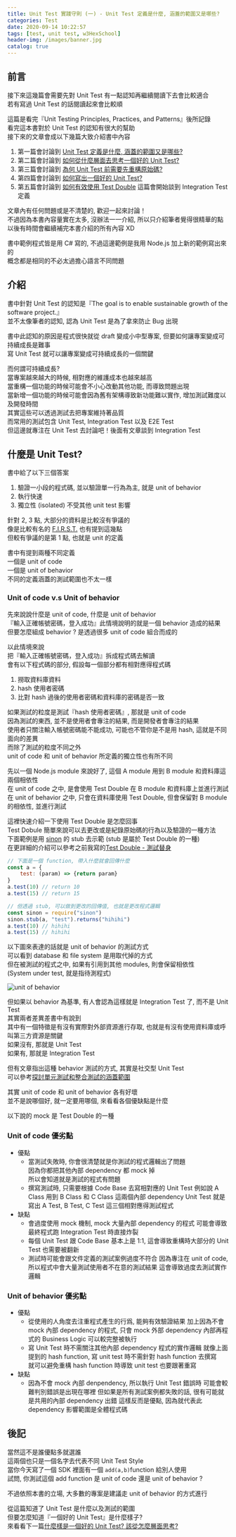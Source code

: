 ```yaml
---
title: Unit Test 實踐守則 (一) - Unit Test 定義是什麼, 涵蓋的範圍又是哪些?
categories: Test
date: 2020-09-14 10:22:57
tags: [test, unit test, w3HexSchool]
header-img: /images/banner.jpg
catalog: true
---
```


## 前言

接下來這幾篇會需要先對 Unit Test 有一點認知再繼續閱讀下去會比較適合  
若有寫過 Unit Test 的話閱讀起來會比較順  

這篇是看完『Unit Testing Principles, Practices, and Patterns』後所記錄  
看完這本書對於 Unit Test 的認知有很大的幫助  
接下來的文章會成以下幾篇大致介紹書中內容  

1. 第一篇會討論到 [Unit Test 定義是什麼, 涵蓋的範圍又是哪些?](/2020/09/14/unit-test-best-practice-part-1/)
2. 第二篇會討論到 [如何從什麼層面去思考一個好的 Unit Test?](/2020/09/21/unit-test-best-practice-part-2/)
3. 第三篇會討論到 [為何 Unit Test 前需要先重構原始碼? ](/2020/09/28/unit-test-best-practice-part-3/)
4. 第四篇會討論到 [如何寫出一個好的 Unit Test?](/2020/10/05/unit-test-best-practice-part-4/)
5. 第五篇會討論到 [如何有效使用 Test Double](/2020/10/12/unit-test-best-practice-part-5/)
    這篇會開始談到 Integration Test 定義

文章內有任何問題或是不清楚的, 歡迎一起來討論！  
不過因為本書內容量實在太多, 沒辦法一一介紹, 所以只介紹筆者覺得很精華的點  
以後有時間會繼續補完本書介紹的所有內容 XD  

書中範例程式皆是用 C# 寫的, 不過這邊範例是我用 Node.js 加上新的範例寫出來的  
概念都是相同的不必太過擔心語言不同問題  

## 介紹

書中針對 Unit Test 的認知是『The goal is to enable sustainable growth of the software project.』  
並不太像筆者的認知, 認為 Unit Test 是為了拿來防止 Bug 出現  

書中此認知的原因是程式很快就從 draft 變成小中型專案, 但要如何讓專案變成可持續成長是難事  
寫 Unit Test 就可以讓專案變成可持續成長的一個關鍵  

而何謂可持續成長?  
當專案越來越大的時候, 相對應的維護成本也越來越高  
當重構一個功能的時候可能會不小心改動其他功能, 而導致問題出現  
當新增一個功能的時候可能會因為舊有架構導致新功能難以實作, 增加測試難度以及開發時間  
其實這些可以透過測試去把專案維持著品質  
而常用的測試包含 Unit Test, Integration Test 以及 E2E Test  
但這邊就專注在 Unit Test 去討論吧！後面有文章談到 Integration Test  

## 什麼是 Unit Test?

書中給了以下三個答案  

1. 驗證一小段的程式碼, 並以驗證單一行為為主, 就是 unit of behavior
2. 執行快速
3. 獨立性 (isolated) 不受其他 unit test 影響

針對 2, 3 點, 大部分的資料是比較沒有爭議的  
像是比較有名的 [F.I.R.S.T.](https://dotblogs.com.tw/hatelove/2012/11/05/learning-tdd-in-30-days-day2-unit-testing-introduction) 也有提到這幾點  
但較有爭議的是第 1 點, 也就是 unit 的定義  

書中有提到兩種不同定義  
一個是 unit of code  
一個是 unit of behavior  
不同的定義涵蓋的測試範圍也不太一樣  

### Unit of code v.s Unit of behavior

先來說說什麼是 unit of code, 什麼是 unit of behavior  
『輸入正確帳號密碼，登入成功』此情境說明的就是一個 behavior 造成的結果  
但要怎麼組成 behavior ? 是透過很多 unit of code 組合而成的

以此情境來說  
把『輸入正確帳號密碼，登入成功』拆成程式碼去解讀  
會有以下程式碼的部分, 假設每一個部分都有相對應得程式碼    
1. 撈取資料庫資料
2. hash 使用者密碼
3. 比對 hash 過後的使用者密碼和資料庫的密碼是否一致

如果測試的粒度是測試『hash 使用者密碼』, 那就是 unit of code  
因為測試的東西, 並不是使用者會專注的結果, 而是開發者會專注的結果  
使用者只關注輸入帳號密碼能不能成功, 可能也不管你是不是用 hash, 這就是不同面向的差異  
而除了測試的粒度不同之外  
unit of code 和 unit of behavior 所定義的獨立性也有所不同  

先以一個 Node.js module 來說好了, 這個 A module 用到 B module 和資料庫這兩個相依性  
在 unit of code 之中, 是會使用 Test Double 在 B module 和資料庫上並進行測試  
在 unit of behavior 之中, 只會在資料庫使用 Test Double, 但會保留對 B module 的相依性, 並進行測試  

這裡快速介紹一下使用 Test Double 是怎麼回事  
Test Dobule 簡單來說可以去更改或是紀錄原始碼的行為以及驗證的一種方法  
下面範例是用 [sinon](https://sinonjs.org/) 的 stub 去示範 (stub 是屬於 Test Double 的一種)  
在更詳細的介紹可以參考之前我寫的[Test Double - 測試替身](/2019/12/10/unit-test-express/#test-double-測試替身)
```js
// 下面是一個 function, 帶入什麼就會回傳什麼
const a = {
    test: (param) => {return param}
}
a.test(10) // return 10
a.test(15) // return 15

// 但透過 stub, 可以做到更改的回傳值, 也就是更改程式邏輯
const sinon = require("sinon")
sinon.stub(a, "test").returns("hihihi")
a.test(10) // hihihi
a.test(15) // hihihi
```

以下圖來表達的話就是 unit of behavior 的測試方式  
可以看到 database 和 file system 是用取代掉的方式  
但在被測試的程式之中, 如果有引用到其他 modules, 則會保留相依性  
(System under test, 就是指待測程式)  

![unit of behavior](/images/unit-test/unit-test-best-practice-01.png)

但如果以 behavior 為基準, 有人會認為這樣就是 Integration Test 了, 而不是 Unit Test  
其實兩者差異差書中有說到  
其中有一個特徵是有沒有實際對外部資源進行存取, 也就是有沒有使用資料庫或呼叫第三方資源是關鍵  
如果沒有, 那就是 Unit Test  
如果有, 那就是 Integration Test  

但有文章指出這種 behavior 測試的方式, 其實是社交型 Unit Test  
可以參考[探討單元測試和整合測試的涵蓋範圍](https://ithelp.ithome.com.tw/articles/10229734)

其實 unit of code 和 unit of behavior 各有好壞  
並不是說哪個好, 就一定要用哪個, 來看看各個優缺點是什麼  

以下說的 mock 是 Test Double 的一種  

### Unit of code 優劣點  

- 優點
    - 當測試失敗時, 你會很清楚就是你測試的程式邏輯出了問題  
        因為你都把其他內部 dependency 都 mock 掉  
        所以會知道就是測試的程式有問題
    - 撰寫測試時, 只需要根據 Code Base 去寫相對應的 Unit Test
        例如說 A Class 用到 B Class 和 C Class 這兩個內部 dependency
        Unit Test 就是寫出 A Test, B Test, C Test 這三個相對應得測試程式
- 缺點
    - 會過度使用 mock 機制, mock 大量內部 dependency 的程式
        可能會導致最終程式跑 Integration Test 時直接炸裂
    - 每個 Unit Test 跟 Code Base 基本上是 1:1, 這會導致重構時大部分的 Unit Test 也需要被翻新
    - 測試時可能會跟文件定義的測試案例過度不符合
        因為專注在 unit of code, 所以程式中會大量測試使用者不在意的測試結果
        這會導致過度去測試實作邏輯

### Unit of behavior 優劣點
- 優點
    - 從使用的人角度去注重程式產生的行爲, 能夠有效驗證結果
        加上因為不會 mock 內部 dependency 的程式, 只會 mock 外部 dependency
        內部再程式的 Business Logic 可以較完整被執行
    - 寫 Unit Test 時不需關注其他內部 dependency 程式的實作邏輯
        就像上面提到的 hash function, 寫 unit test 時不需針對 hash function 去撰寫  
        就可以避免重構 hash function 時導致 unit test 也要跟著重寫
- 缺點
    - 因為不會 mock 內部 denpendency, 所以執行 Unit Test 錯誤時
        可能會較難判別錯誤是出現在哪裡
        但如果是所有測試案例都失敗的話, 很有可能就是共用的內部 dependency 出錯
        這樣反而是優點, 因為就代表此 dependency 影響範圍是全體程式碼

## 後記

當然這不是誰優點多就選誰  
這兩個也只是一個名字去代表不同 Unit Test Style  
當你今天寫了一個 SDK 裡面有一個 `add(a,b)`function 給別人使用  
試問, 你測試這個 add  function 是 unit of code 還是 unit of behavior ?  

不過依照本書的立場, 大多數的專案是建議走 unit of behavior 的方式進行  

從這篇知道了 Unit Test 是什麼以及測試的範圍  
但要怎麼知道『一個好的 Unit Test』是什麼樣子?  
來看看下一篇[什麼樣是一個好的 Unit Test? 該從怎麼層面思考?](/2020/09/21/unit-test-best-practice-part-2/)